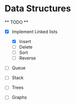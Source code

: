 # Data Structures

** TODO **
- [x] Implement Linked lists
  - [x] Insert
  - [ ] Delete
  - [ ] Sort
  - [ ] Reverse

- [ ] Queue

- [ ] Stack

- [ ] Trees

- [ ] Graphs

